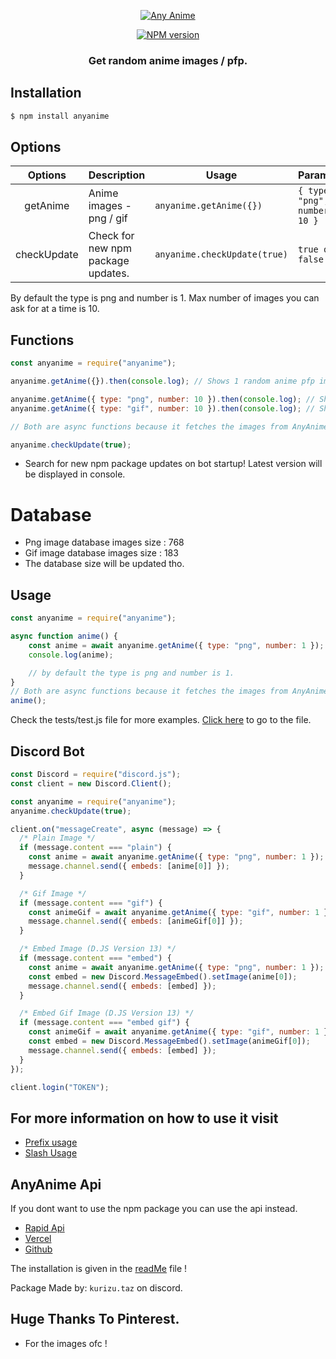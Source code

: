 <p align="center">
  <a href="https://www.npmjs.com/package/anyanime">
    <img src="https://media.discordapp.net/attachments/939799133177384993/952452069686644746/Anyanime.png?width=1279&height=196" alt="Any Anime">
  </a>
</p>
<p align="center">
  <a href="https://www.npmjs.com/package/anyanime"><img src="https://img.shields.io/npm/v/anyanime.svg?maxAge=3600" alt="NPM version" /></a>
</p>
<h3 align="center"><strong>Get random anime images / pfp.</strong></h3>

## Installation

```bash
$ npm install anyanime
```

## Options

| **Options** | **Description**      | **Usage**          | **Params** |
| :---------: | -------------------- | ------------------ | ---------- |
|    getAnime    | Anime images - png / gif | `anyanime.getAnime({})` | `{ type: "png", number: 10 }` |
|    checkUpdate    | Check for new npm package updates. | `anyanime.checkUpdate(true)` | `true or false` |

By default the type is png and number is 1.
Max number of images you can ask for at a time is 10.

## Functions

```javascript
const anyanime = require("anyanime");

anyanime.getAnime({}).then(console.log); // Shows 1 random anime pfp image.

anyanime.getAnime({ type: "png", number: 10 }).then(console.log); // Shows 10 random anime pfp images.
anyanime.getAnime({ type: "gif", number: 10 }).then(console.log); // Shows 10 random anime gif pfp images.

// Both are async functions because it fetches the images from AnyAnime Api and that might take some time.

anyanime.checkUpdate(true);
```

- Search for new npm package updates on bot startup! Latest version will be displayed in console.

# Database

- Png image database images size : 768
- Gif image database images size : 183
- The database size will be updated tho.

## Usage

```javascript
const anyanime = require("anyanime");

async function anime() {
    const anime = await anyanime.getAnime({ type: "png", number: 1 });
    console.log(anime); 

    // by default the type is png and number is 1.
}
// Both are async functions because it fetches the images from AnyAnime Api and that might take some time.
anime();
```

Check the tests/test.js file for more examples. [Click here](https://github.com/crizmo/AnyAnime/blob/main/tests/test.js) to go to the file.

## Discord Bot

```javascript
const Discord = require("discord.js");
const client = new Discord.Client();

const anyanime = require("anyanime");
anyanime.checkUpdate(true);

client.on("messageCreate", async (message) => {
  /* Plain Image */
  if (message.content === "plain") {
    const anime = await anyanime.getAnime({ type: "png", number: 1 });
    message.channel.send({ embeds: [anime[0]] });
  }

  /* Gif Image */
  if (message.content === "gif") {
    const animeGif = await anyanime.getAnime({ type: "gif", number: 1 });
    message.channel.send({ embeds: [animeGif[0]] });
  }

  /* Embed Image (D.JS Version 13) */
  if (message.content === "embed") {
    const anime = await anyanime.getAnime({ type: "png", number: 1 });
    const embed = new Discord.MessageEmbed().setImage(anime[0]);
    message.channel.send({ embeds: [embed] });
  }

  /* Embed Gif Image (D.JS Version 13) */
  if (message.content === "embed gif") {
    const animeGif = await anyanime.getAnime({ type: "gif", number: 1 });
    const embed = new Discord.MessageEmbed().setImage(animeGif[0]);
    message.channel.send({ embeds: [embed] });
  }
});

client.login("TOKEN");
```

## For more information on how to use it visit

- [Prefix usage](https://github.com/crizmo/Elina-dev/blob/main/commands/fun/animepfp.js)
- [Slash Usage](https://github.com/crizmo/Elina-dev/blob/main/src/slash/fun/anyanime.js)

## AnyAnime Api

If you dont want to use the npm package you can use the api instead.

- [Rapid Api](https://rapidapi.com/Kurizu/api/any-anime/)
- [Vercel](https://any-anime-api.vercel.app/)
- [Github](https://github.com/crizmo/AnyAnime_api)

The installation is given in the [readMe](https://github.com/crizmo/AnyAnime_api/blob/main/README.md) file !

Package Made by: `kurizu.taz` on discord.

## Huge Thanks To Pinterest.

- For the images ofc !
